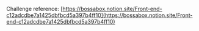 Challenge reference: [https://bossabox.notion.site/Front-end-c12adcdbe7a1425dbfbcd5a397b4ff10](https://bossabox.notion.site/Front-end-c12adcdbe7a1425dbfbcd5a397b4ff10)
